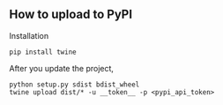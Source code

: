 ## How to upload to PyPI

Installation

```shell
pip install twine
```

After you update the project, 

```shell
python setup.py sdist bdist_wheel
twine upload dist/* -u __token__ -p <pypi_api_token>
```